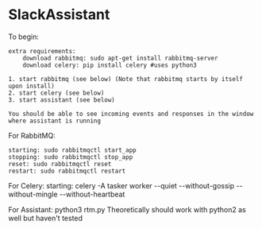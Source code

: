 # SlackAssistant

To begin:

    extra requirements:
        download rabbitmq: sudo apt-get install rabbitmq-server
        download celery: pip install celery #uses python3 
    
    1. start rabbitmq (see below) (Note that rabbitmq starts by itself upon install)
    2. start celery (see below)
    3. start assistant (see below)

    You should be able to see incoming events and responses in the window where assistant is running
    
For RabbitMQ:

    starting: sudo rabbitmqctl start_app
    stopping: sudo rabbitmqctl stop_app
    reset: sudo rabbitmqctl reset
    restart: sudo rabbitmqctl restart

For Celery:
    starting: celery -A tasker worker --quiet --without-gossip --without-mingle --without-heartbeat

For Assistant:
    python3 rtm.py
    Theoretically should work with python2 as well but haven't tested
